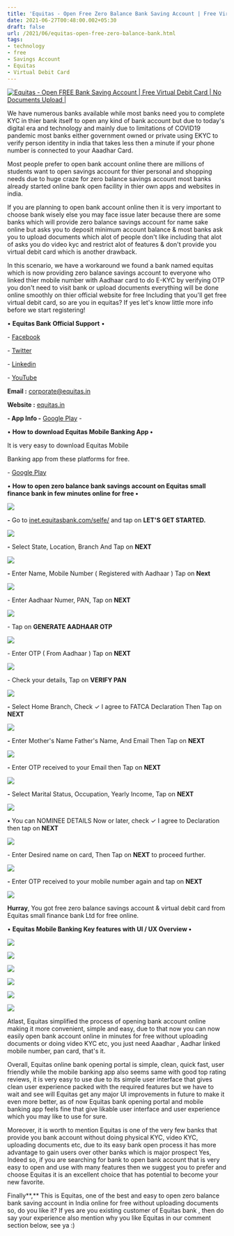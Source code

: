```yaml
---
title: 'Equitas - Open Free Zero Balance Bank Saving Account | Free Virtual Debit Card | No Documents Upload | '
date: 2021-06-27T00:48:00.002+05:30
draft: false
url: /2021/06/equitas-open-free-zero-balance-bank.html
tags: 
- technology
- free
- Savings Account
- Equitas
- Virtual Debit Card
---
```


 [![Equitas - Open FREE Bank Saving Account | Free Virtual Debit Card | No Documents Upload |](https://lh3.googleusercontent.com/--JJMZtS2DjQ/YNd9gUsGscI/AAAAAAAAFRg/rkCumVBfvXUz57aqJvYCaz0kxuQsMuCWQCLcBGAsYHQ/s1600/1624735099185357-0.png "Equitas - Open FREE Bank Saving Account | Free Virtual Debit Card | No Documents Upload |")](https://lh3.googleusercontent.com/--JJMZtS2DjQ/YNd9gUsGscI/AAAAAAAAFRg/rkCumVBfvXUz57aqJvYCaz0kxuQsMuCWQCLcBGAsYHQ/s1600/1624735099185357-0.png) 

  

We have numerous banks available while most banks need you to complete KYC in thier bank itself to open any kind of bank account but due to today's digital era and technology and mainly due to limitations of COVID19 pandemic most banks either government owned or private using EKYC to verify person identity in india that takes less then a minute if your phone number is connected to your Aaadhar Card.

  

Most people prefer to open bank account online there are millions of students want to open savings account for thier personal and shopping needs due to huge craze for zero balance savings account most banks already started online bank open facility in thier own apps and websites in india.

  

If you are planning to open bank account online then it is very important to choose bank wisely else you may face issue later because there are some banks which will provide zero balance savings account for name sake online but asks you to deposit minimum account balance & most banks ask you to upload documents which alot of people don't like including that alot of asks you do video kyc and restrict alot of features & don't provide you virtual debit card which is another drawback.

  

In this scenario, we have a workaround we found a bank named equitas which is now providing zero balance savings account to everyone who linked thier mobile number with Aadhaar card to do E-KYC by verifying OTP you don't need to visit bank or upload documents everything will be done online smoothly on thier official website for free Including that you'll get free virtual debit card, so are you in equitas? If yes let's know little more info before we start registering!

  

• **Equitas Bank** **Official Support** •

  

\- [Facebook](https://www.facebook.com/EquitasBank)

\- [Twitter](https://twitter.com/EquitasIR?lang=en)

\- [Linkedin](https://www.linkedin.com/company/equitas-micro-finance-india-pvt-ltd)

\- [YouTube](https://www.youtube.com/channel/UCQVXnzmkbs7d0ZAJVhl3pUg)

  

**Email :** [corporate@equitas.in](mailto:corporate@equitas.in)

**Website :** [equitas.in](http://equitas.in)

  

**\- App Info -** [Google Play](https://play.google.com/store/apps/details?id=com.iexceed.equitas.consumer) -

  

• **How to download Equitas Mobile Banking App •**

  

It is very easy to download Equitas Mobile

Banking app from these platforms for free.

  

\- [Google Play](https://play.google.com/store/apps/details?id=com.iexceed.equitas.consumer)

  

• **How to open zero balance bank savings account on Equitas small finance bank in few minutes online for free •**

 **[![](https://lh3.googleusercontent.com/-IQgbgK89M9c/YNd9etVJGZI/AAAAAAAAFRc/jNRrl_vj3Wo0hgwQ8C2TmrF7PQgCGhnuwCLcBGAsYHQ/s1600/1624735091952253-1.png)](https://lh3.googleusercontent.com/-IQgbgK89M9c/YNd9etVJGZI/AAAAAAAAFRc/jNRrl_vj3Wo0hgwQ8C2TmrF7PQgCGhnuwCLcBGAsYHQ/s1600/1624735091952253-1.png)** 

**\-** Go to [inet.equitasbank.com/selfe/](https://bit.ly/3tKKUQF) and tap on **LET'S GET STARTED.**

 **[![](https://lh3.googleusercontent.com/-is4Y0j49ahA/YNd9cywyKNI/AAAAAAAAFRY/YsGwEm9nlDkYTAAv7OubGuHwVTC9A3eMACLcBGAsYHQ/s1600/1624735085975034-2.png)](https://lh3.googleusercontent.com/-is4Y0j49ahA/YNd9cywyKNI/AAAAAAAAFRY/YsGwEm9nlDkYTAAv7OubGuHwVTC9A3eMACLcBGAsYHQ/s1600/1624735085975034-2.png)** 

**\-** Select State, Location, Branch And  Tap on **NEXT**

 **[![](https://lh3.googleusercontent.com/-c08a17Pgkzg/YNd9bZc8ioI/AAAAAAAAFRU/oyqjt8vDWX4iwAQ6SZGU1s035MJFggTygCLcBGAsYHQ/s1600/1624735080138911-3.png)](https://lh3.googleusercontent.com/-c08a17Pgkzg/YNd9bZc8ioI/AAAAAAAAFRU/oyqjt8vDWX4iwAQ6SZGU1s035MJFggTygCLcBGAsYHQ/s1600/1624735080138911-3.png)** 

**\-** Enter Name, Mobile Number ( Registered with Aadhaar ) Tap on **Next**

 **[![](https://lh3.googleusercontent.com/-2nYVOrkYXm4/YNd9ZzkZSyI/AAAAAAAAFRQ/3vWn45YlTuULWwIAKLExqpOrc3DmNs7pwCLcBGAsYHQ/s1600/1624735072107577-4.png)](https://lh3.googleusercontent.com/-2nYVOrkYXm4/YNd9ZzkZSyI/AAAAAAAAFRQ/3vWn45YlTuULWwIAKLExqpOrc3DmNs7pwCLcBGAsYHQ/s1600/1624735072107577-4.png)** 

\- Enter Aadhaar Numer, PAN, Tap on **NEXT**

  

 [![](https://lh3.googleusercontent.com/--gscK4IHzbA/YNd9Xy44vWI/AAAAAAAAFRM/0Ax0xRZQ-H8YVZq2x7Y_SwhFac57La6YwCLcBGAsYHQ/s1600/1624735064860068-5.png)](https://lh3.googleusercontent.com/--gscK4IHzbA/YNd9Xy44vWI/AAAAAAAAFRM/0Ax0xRZQ-H8YVZq2x7Y_SwhFac57La6YwCLcBGAsYHQ/s1600/1624735064860068-5.png) 

  

\- Tap on **GENERATE AADHAAR OTP**

  

 [![](https://lh3.googleusercontent.com/-tvZgWqrTQ7M/YNd9WGJTuOI/AAAAAAAAFRI/uBJcHHRuTwYPy3FdJiI41cSjSxgs34JVgCLcBGAsYHQ/s1600/1624735059088463-6.png)](https://lh3.googleusercontent.com/-tvZgWqrTQ7M/YNd9WGJTuOI/AAAAAAAAFRI/uBJcHHRuTwYPy3FdJiI41cSjSxgs34JVgCLcBGAsYHQ/s1600/1624735059088463-6.png) 

  

\- Enter OTP ( From Aadhaar ) Tap on **NEXT**

 **[![](https://lh3.googleusercontent.com/-Ca6JIUqFX5I/YNd9UoORh3I/AAAAAAAAFRE/zxCCF83sy7EzUVfDe4yAb5HeU4pNQL1QgCLcBGAsYHQ/s1600/1624735051486292-7.png)](https://lh3.googleusercontent.com/-Ca6JIUqFX5I/YNd9UoORh3I/AAAAAAAAFRE/zxCCF83sy7EzUVfDe4yAb5HeU4pNQL1QgCLcBGAsYHQ/s1600/1624735051486292-7.png)** 

\- Check your details, Tap on **VERIFY PAN**

 **[![](https://lh3.googleusercontent.com/-lNKBRi30_14/YNd9SiVb_LI/AAAAAAAAFQ8/Rajd5-P6PQ0Wui1AmyWkWJFwjzr1ANLCwCLcBGAsYHQ/s1600/1624735045179836-8.png)](https://lh3.googleusercontent.com/-lNKBRi30_14/YNd9SiVb_LI/AAAAAAAAFQ8/Rajd5-P6PQ0Wui1AmyWkWJFwjzr1ANLCwCLcBGAsYHQ/s1600/1624735045179836-8.png)** 

**\-** Select Home Branch, Check ✓ I agree to FATCA Declaration Then Tap on **NEXT**

 **[![](https://lh3.googleusercontent.com/-1IixGBwdWJ8/YNd9RMZxSsI/AAAAAAAAFQ4/7KyCp8Ylnlcve10xKUVbFTIZHXo1yjQQwCLcBGAsYHQ/s1600/1624735038059947-9.png)](https://lh3.googleusercontent.com/-1IixGBwdWJ8/YNd9RMZxSsI/AAAAAAAAFQ4/7KyCp8Ylnlcve10xKUVbFTIZHXo1yjQQwCLcBGAsYHQ/s1600/1624735038059947-9.png)** 

**\-** Enter Mother's Name Father's Name, And Email Then Tap on **NEXT**

 **[![](https://lh3.googleusercontent.com/-NoVVIzE00Ac/YNd9PcvPaqI/AAAAAAAAFQ0/YupBdkanH4otSLun6Ew0USrmw0dvYHbrACLcBGAsYHQ/s1600/1624735029278347-10.png)](https://lh3.googleusercontent.com/-NoVVIzE00Ac/YNd9PcvPaqI/AAAAAAAAFQ0/YupBdkanH4otSLun6Ew0USrmw0dvYHbrACLcBGAsYHQ/s1600/1624735029278347-10.png)** 

**\-** Enter OTP received to your Email then Tap on **NEXT**

 **[![](https://lh3.googleusercontent.com/-BwCERekpGcw/YNd9NGXuevI/AAAAAAAAFQw/_0y7DGSKq0IY3wHvIJinGuoECe0c2KWwwCLcBGAsYHQ/s1600/1624735021490272-11.png)](https://lh3.googleusercontent.com/-BwCERekpGcw/YNd9NGXuevI/AAAAAAAAFQw/_0y7DGSKq0IY3wHvIJinGuoECe0c2KWwwCLcBGAsYHQ/s1600/1624735021490272-11.png)** 

**\-** Select Marital Status, Occupation, Yearly Income, Tap on **NEXT**

 **[![](https://lh3.googleusercontent.com/-JyXvldV2VtA/YNd9LNvpO2I/AAAAAAAAFQs/ekfJ5n7lSbsAXA6P-kBkNzMlP7W4btp2gCLcBGAsYHQ/s1600/1624735015530091-12.png)](https://lh3.googleusercontent.com/-JyXvldV2VtA/YNd9LNvpO2I/AAAAAAAAFQs/ekfJ5n7lSbsAXA6P-kBkNzMlP7W4btp2gCLcBGAsYHQ/s1600/1624735015530091-12.png)** 

**•** You can NOMINEE DETAILS Now or later, check ✓ I agree to Declaration then tap on **NEXT**

 **[![](https://lh3.googleusercontent.com/-1OoYmfdqudM/YNd9Jmr8eFI/AAAAAAAAFQo/BlSDzBTDJiMxJ9gMGWv7W6USnbzOBULNACLcBGAsYHQ/s1600/1624735010050950-13.png)](https://lh3.googleusercontent.com/-1OoYmfdqudM/YNd9Jmr8eFI/AAAAAAAAFQo/BlSDzBTDJiMxJ9gMGWv7W6USnbzOBULNACLcBGAsYHQ/s1600/1624735010050950-13.png)** 

\- Enter Desired name on card, Then Tap on **NEXT** to proceed further.

  

 [![](https://lh3.googleusercontent.com/-gUBairugq1Q/YNd9IYpnddI/AAAAAAAAFQk/ajB5g9ik7doRROKCVcmnx93XWikan6mvgCLcBGAsYHQ/s1600/1624735004859917-14.png)](https://lh3.googleusercontent.com/-gUBairugq1Q/YNd9IYpnddI/AAAAAAAAFQk/ajB5g9ik7doRROKCVcmnx93XWikan6mvgCLcBGAsYHQ/s1600/1624735004859917-14.png) 

  

**\-** Enter OTP received to your mobile number again and tap on **NEXT**

 **[![](https://lh3.googleusercontent.com/-XHyJnIIZTig/YNd9HGi92JI/AAAAAAAAFQg/Wz76ltYZsDoEQnZn9MosiOfmUaz8L7HpgCLcBGAsYHQ/s1600/1624734996213182-15.png)](https://lh3.googleusercontent.com/-XHyJnIIZTig/YNd9HGi92JI/AAAAAAAAFQg/Wz76ltYZsDoEQnZn9MosiOfmUaz8L7HpgCLcBGAsYHQ/s1600/1624734996213182-15.png)** 

**Hurray**, You got free zero balance savings account & virtual debit card from Equitas small finance bank Ltd for free online.

  

• **Equitas Mobile Banking Key features with UI / UX Overview •**

 **[![](https://lh3.googleusercontent.com/-a7YOeK9czpA/YNd9E707mjI/AAAAAAAAFQc/SGyv45hv4Q8m-bEOrxe2NZW5gnM-eimDwCLcBGAsYHQ/s1600/1624734989757637-16.png)](https://lh3.googleusercontent.com/-a7YOeK9czpA/YNd9E707mjI/AAAAAAAAFQc/SGyv45hv4Q8m-bEOrxe2NZW5gnM-eimDwCLcBGAsYHQ/s1600/1624734989757637-16.png)** 

 [![](https://lh3.googleusercontent.com/-vkJXnMyCaxI/YNd9DDu9WPI/AAAAAAAAFQY/038l6rOF_kgmVcAd213SVd0NljUMZ5tVwCLcBGAsYHQ/s1600/1624734984242037-17.png)](https://lh3.googleusercontent.com/-vkJXnMyCaxI/YNd9DDu9WPI/AAAAAAAAFQY/038l6rOF_kgmVcAd213SVd0NljUMZ5tVwCLcBGAsYHQ/s1600/1624734984242037-17.png) 

  

 [![](https://lh3.googleusercontent.com/-zXvQaW0be1o/YNd9Bz5ZLiI/AAAAAAAAFQU/8XCzrHyzNRkmd68z7yuyC76xj57-wpZ9QCLcBGAsYHQ/s1600/1624734979336634-18.png)](https://lh3.googleusercontent.com/-zXvQaW0be1o/YNd9Bz5ZLiI/AAAAAAAAFQU/8XCzrHyzNRkmd68z7yuyC76xj57-wpZ9QCLcBGAsYHQ/s1600/1624734979336634-18.png) 

  

 [![](https://lh3.googleusercontent.com/-POty2ldvz4M/YNd9Au54XpI/AAAAAAAAFQQ/PfiMwicd254NKMxejY_o1JypYhUtA58YwCLcBGAsYHQ/s1600/1624734973621646-19.png)](https://lh3.googleusercontent.com/-POty2ldvz4M/YNd9Au54XpI/AAAAAAAAFQQ/PfiMwicd254NKMxejY_o1JypYhUtA58YwCLcBGAsYHQ/s1600/1624734973621646-19.png) 

  

 [![](https://lh3.googleusercontent.com/-wSSY7KQYGpQ/YNd8_PqtZVI/AAAAAAAAFQM/6AhXPKRcq4gA3YHlhPsOw_hYQdBTDitAwCLcBGAsYHQ/s1600/1624734967256991-20.png)](https://lh3.googleusercontent.com/-wSSY7KQYGpQ/YNd8_PqtZVI/AAAAAAAAFQM/6AhXPKRcq4gA3YHlhPsOw_hYQdBTDitAwCLcBGAsYHQ/s1600/1624734967256991-20.png) 

  

 [![](https://lh3.googleusercontent.com/-Z-7JJ35WhQw/YNd89oZeuMI/AAAAAAAAFQI/QLSf1aIGwvYky2bUS3pXGAx4NvcfNazRQCLcBGAsYHQ/s1600/1624734957843903-21.png)](https://lh3.googleusercontent.com/-Z-7JJ35WhQw/YNd89oZeuMI/AAAAAAAAFQI/QLSf1aIGwvYky2bUS3pXGAx4NvcfNazRQCLcBGAsYHQ/s1600/1624734957843903-21.png) 

  

  

Atlast, Equitas simplified the process of opening bank account online making it more convenient, simple and easy, due to that now you can now easily open bank account online in minutes for free without uploading documents or doing video KYC etc, you just need Aaadhar , Aadhar linked mobile number, pan card, that's it.

  

Overall, Equitas online bank opening portal is simple, clean, quick fast, user friendly while the mobile banking app also seems same with good top rating reviews, it is very easy to use due to its simple user interface that gives clean user experience packed with the required features but we have to wait and see will Equitas get any major UI improvements in future to make it even more better, as of now Equitas bank opening portal and mobile banking app feels fine that give likable user interface and user experience which you may like to use for sure.  

  

Moreover, it is worth to mention Equitas is one of the very few banks that provide you bank account without doing physical KYC, video KYC, uploading documents etc, due to its easy bank open process it has more advantage to gain users over other banks which is major prospect Yes, Indeed so, if you are searching for bank to open bank account that is very easy to open and use with many features then we suggest you to prefer and choose Equitas it is an excellent choice that has potential to become your new favorite.

  

Finally**,** This is Equitas, one of the best and easy to open zero balance bank saving account in India online for free without uploading documents so, do you like it? If yes are you existing customer of Equitas bank , then do say your experience also mention why you like Equitas  in our comment section below, see ya :)